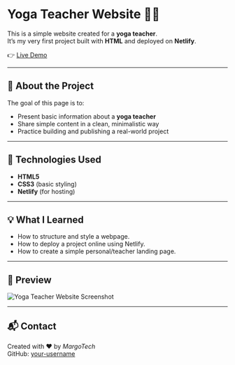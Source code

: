 # Yoga Teacher Website 🧘‍♀️

This is a simple website created for a **yoga teacher**.  
It’s my very first project built with **HTML** and deployed on **Netlify**.  

👉 [Live Demo](https://68d03b1870eee6e676cba536--firsthtmlprogect.netlify.app/)

---

## 📖 About the Project
The goal of this page is to:
- Present basic information about a **yoga teacher**  
- Share simple content in a clean, minimalistic way  
- Practice building and publishing a real-world project  

---

## 🚀 Technologies Used
- **HTML5**
- **CSS3** (basic styling)
- **Netlify** (for hosting)

---

## 💡 What I Learned
- How to structure and style a webpage.  
- How to deploy a project online using Netlify.  
- How to create a simple personal/teacher landing page.  

---

## 📸 Preview
![Yoga Teacher Website Screenshot](https://via.placeholder.com/1000x500.png?text=Yoga+Teacher+Page)

---

## 📬 Contact
Created with ❤️ by *MargoTech*  
GitHub: [your-username](https://github.com/MargoTech)  
